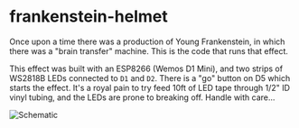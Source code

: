 # frankenstein-helmet

Once upon a time there was a production of Young Frankenstein, in which there was a "brain transfer" machine.
This is the code that runs that effect.

This effect was built with an ESP8266 (Wemos D1 Mini), and two strips of WS2818B LEDs connected to `D1` and `D2`.
There is a "go" button on D5 which starts the effect. It's a royal pain to try feed 10ft of LED tape through 1/2" ID
vinyl tubing, and the LEDs are prone to breaking off. Handle with care...

![Schematic](https://github.com/ckuethe/frankenstein-helnet/raw/main/schematic.svg)
